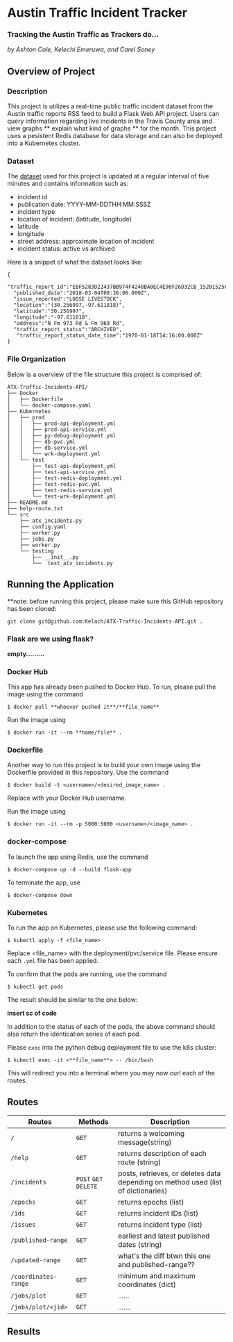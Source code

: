 # Austin Traffic Incident Tracker
### Tracking the Austin Traffic as Trackers do... 

*by Ashton Cole, Kelechi Emeruwa, and Carel Soney*

## Overview of Project

### Description

This project is utilizes a real-time public traffic incident dataset from
the Austin traffic reports RSS feed to build a Flask Web API project. Users
can query information regarding live incidents in the Travis County area and view
graphs ** explain what kind of graphs ** for the month. This project uses a
pesistent Redis database for data storage and can also be deployed into a 
Kubernetes cluster. 

### Dataset

The [dataset](https://data.austintexas.gov/resource/dx9v-zd7x.json)
used for this project is updated at a regular interval of five minutes
and contains information such as:
 - incident id
 - publication date: YYYY-MM-DDTHH:MM:SSSZ
 - incident type
 - location of incident: (latitude, longitude)
 - latitude
 - longitude
 - street address: approximate location of incident
 - incident status: active vs archived

Here is a snippet of what the dataset looks like: 
```
{
  "traffic_report_id":"EBF5283D22437BB974F4248BA0EC4E90F26D32CB_1520152566000",
  "published_date":"2018-03-04T08:36:00.000Z",
  "issue_reported":"LOOSE LIVESTOCK",
  "location":"(30.256997,-97.611818)",
  "latitude":"30.256997",
  "longitude":"-97.611818",
  "address":"N Fm 973 Rd & Fm 969 Rd", 
  "traffic_report_status":"ARCHIVED",
   "traffic_report_status_date_time":"1970-01-18T14:16:00.000Z"
}
```

### File Organization

 Below is a overview of the file structure this project is comprised of: 
 
    ATX-Traffic-Incidents-API/
    ├── Docker
    │   ├── Dockerfile
    │   └── docker-compose.yaml
    ├── Kubernetes
    │   ├── prod
    │   │   ├── prod-api-deployment.yml
    │   │   ├── prod-api-service.yml
    │   │   ├── py-debug-deployment.yml
    │   │   ├── db-pvc.yml
    │   │   ├── db-service.yml
    │   │   └── wrk-deployment.yml
    │   └── test
    │       ├── test-api-deployment.yml
    │       ├── test-api-service.yml
    │       ├── test-redis-deployment.yml
    │       ├── test-redis-pvc.yml
    │       ├── test-redis-service.yml
    │       └── test-wrk-deployment.yml
    ├── README.md
    ├── help-route.txt
    └── src
        ├── atx_incidents.py
        ├── config.yaml
        ├── worker.py
        ├── jobs.py
        ├── worker.py
        └── testing
            ├── __init__.py
            └──  test_atx_incidents.py
          

## Running the Application
**note: before running this project, please make sure this GitHub repository
has been cloned: 
```
git clone git@github.com:Kelach/ATX-Traffic-Incidents-API.git .
```


### Flask **are we using flask?**

**empty.........**

### Docker Hub
This app has already been pushed to Docker Hub. To run, please pull the image
using the command
```
$ docker pull **whoever pushed it**/**file_name** 
```
Run the image using 
```
$ docker run -it --rm **name/file** .
```

### Dockerfile
Another way to run this project is to build your own image using the Dockerfile
provided in this repository. Use the command
```
$ docker build -t <username>/<desired_image_name> .
```
Replace <username> with your Docker Hub username.

Run the image using 
```
$ docker run -it --rm -p 5000:5000 <username>/<image_name> . 
```

### docker-compose
To launch the app using Redis, use the command 
```
$ docker-compose up -d --build flask-app
```
To terminate the app, use 
```
$ docker-compose down
```
### Kubernetes
To run the app on Kubernetes, please use the following command: 
```
$ kubectl apply -f <file_name>
```
Replace <file_name> with the deployment/pvc/service file. Please ensure each `.yml`
file has been applied. 

To confirm that the pods are running, use the command 
```
$ kubectl get pods
```
The result should be similar to the one below: 

**insert sc of code**

In addition to the status of each of the pods, the above command should also return
the identication series of each pod. 

Please `exec` into the python debug deployment file to use the k8s cluster:
```
$ kubectl exec -it <**file_name**> -- /bin/bash
```
This will redirect you into a terminal where you may now curl each of the routes. 

## Routes

| Routes | Methods | Description |
|-------| ------|-------|
|`/` | `GET` | returns a welcoming message(string) |
|`/help` | `GET` | returns description of each route (string) | 
| `/incidents`| `POST` `GET` `DELETE` | posts, retrieves, or deletes data depending on method used (list of dictionaries) |
| `/epochs` | `GET` | returns epochs (list) |
| `/ids` | `GET` | returns incident IDs (list) |
| `/issues`| `GET` | returns incident type (list)|
| `/published-range` | `GET` | earliest and latest published dates (string) |
| `/updated-range` | `GET` | what's the diff btwn this one and published-range?? |
| `/coordinates-range` | `GET` | minimum and maximum coordinates (dict) |
| `/jobs/plot` | `GET` | ...... |
| `/jobs/plot/<jid>` | `GET` | ....... | 

## Results
